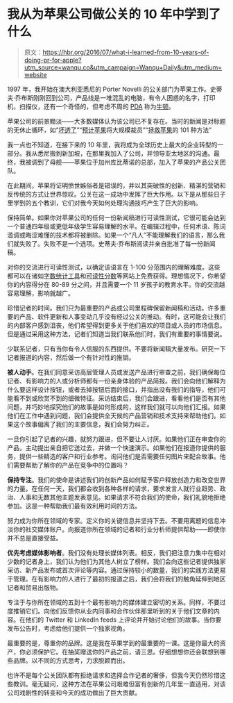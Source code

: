 # 我从为苹果公司做公关的 10 年中学到了什么

> 原文：<https://hbr.org/2016/07/what-i-learned-from-10-years-of-doing-pr-for-apple?utm_source=wanqu.co&utm_campaign=Wanqu+Daily&utm_medium=website>

1997 年，我开始在澳大利亚悉尼的 Porter Novelli 的公关部门为苹果工作。史蒂夫·乔布斯刚刚回到公司，产品线是一堆混乱的电脑，有令人困惑的名字，打印机，扫描仪，还有一个奇怪的，但考虑不周的 [PDA](https://en.wikipedia.org/wiki/Personal_digital_assistant) 称为[牛顿](http://www.macworld.com/article/2047342/remembering-the-newton-messagepad-20-years-later.html)。

苹果公司的前景黯淡——大多数媒体认为该公司已不复存在。当时的新闻是对标题的无休止循环，如“[坏透了](http://www.macobserver.com/perspectives/chaffin/chaffin8.shtml)”“[预计苹果](http://articles.latimes.com/1997-02-01/business/fi-24309_1_apple-shares)将大规模裁员”“[拯救苹果](http://www.wired.com/1997/06/apple-3/)的 101 种方法”

我一点也不知道，在接下来的 10 年里，我将成为全球历史上最大的企业转型的一部分。我从悉尼搬到新加坡，在那里我加入了公司，并领导亚太地区的沟通。最终，我被调到了母舰——苹果位于加州库比蒂诺的总部，加入了苹果的产品公关团队。

在此期间，苹果将证明愤世嫉俗者是错误的，并以其突破性的创新、精湛的营销和反传统的方式让世界惊叹。公关在这一成功中发挥了巨大作用。以下是从那些日子里学到的五个教训，它们对我今天如何处理沟通技巧产生了巨大的影响。

保持简单。如果你对苹果公司的任何一份新闻稿进行可读性测试，它很可能会达到一个普通四年级或更低年级学生容易理解的水平。在编辑过程中，任何术语、陈词滥调或晦涩难懂的技术都将被删除。如果一个“凡人”不能理解我们的语言，那么我们就失败了。失败不是一个选项。史蒂夫·乔布斯阅读并亲自批准了每一份新闻稿。

对你的交流进行可读性测试，以确定该语言在 1-100 分范围内的理解难度。这些都可以在诸如[字数统计工具](http://wordcounttools.com/)和[可读性分数](https://readability-score.com/)等网站上免费获得。理想情况下，你希望你的内容得分在 80-89 分之间，并且需要一个 11 岁孩子的教育水平。你的交流越容易理解，影响就越广。

珍惜记者的时间。我们只为最重要的产品或公司里程碑保留新闻稿和活动。许多重要的产品、软件更新和人事变动几乎没有经过公关的推动。有时，这可能会让我们的内部客户感到沮丧，他们希望得到更多关于他们喜欢的项目或人员的市场信息。但是通过采用这种方法，记者们知道当我们联系他们时，我们有重要的事情要说。

少联系记者，只有当你有令人信服的东西提供。不要将新闻稿大量发布。研究一下记者报道的内容，然后做一个有针对性的推销。

**被人动手**。在我们同意采访高层管理人员或发送产品进行审查之前，我们确保每位记者、有影响力的人或分析师都有一份亲身体验的产品简报。我们会向他们解释为什么要这样设计按钮，或者去掉按钮后面的接口，并指出没有我们的指导，他们可能看不到或欣赏不到的细微特征。采访结束后，我们会跟进，看看他们是否有其他问题，并巧妙地探究他们的故事是如何形成的，这样我们就可以向他们汇报。如果他们在工作中遇到问题，我们会提供全天候的产品营销和技术支持来帮助他们。如果这个故事偏离了我们的主要信息，我们会努力纠正。

一旦你引起了记者的兴趣，就努力跟进，但不要让人讨厌。如果他们正在审查你的产品，主动提出亲自把它送过去，并做一个快速演示。如果他们在报道你提供的服务，提供一些精选的客户和行业参考。询问他们是否需要任何图片来配合故事。他们需要帮助了解你的产品在竞争中的位置吗？

**保持专注**。我们的使命是讲述我们的创新产品如何赋予客户释放创造力和改变世界的力量。在任何一天，我们都会收到各种各样的请求，要求发言人就行业趋势、政治、人事和无数其他主题发表意见。如果请求不符合我们的使命，我们礼貌地拒绝参加。这是一种帮助我们最有效利用时间的方法。

努力成为你所在领域的专家。定义你的关键信息并坚持下去。不要用离题的信息冲淡你的社交媒体账户。向报道你所在领域的记者和行业分析师提供帮助——即使你并不总是直接受益。

**优先考虑媒体影响者**。我们没有处理长媒体列表。相反，我们把注意力集中在相对少数的记者身上，我们认为他们为其他人树立了榜样。我们会向这些记者提供独家采访、新产品发布或首次评论等内容。通过保持较小的数量，我们的实践方法更易于管理。在有影响力的人进行了最初的报道之后，我们会将我们的触角延伸到地区记者和贸易出版物。

专注于与你所在领域的五到十个最有影响力的媒体建立密切的关系。同样，不要过度推销它们。向他们反馈你从业内同事和合作伙伴那里听到的关于他们文章的内容。在他们的 Twitter 和 LinkedIn feeds 上评论并开始讨论他们的故事。当你要发布公告时，考虑给他们提供一个独家视角。

最重要的是，尊重你的品牌。这是我在苹果学到的最重要的一课。这是你最大的资产，你必须保护它。在抽奖赠送你的产品之前，请三思。仔细想想你还会联想到哪些品牌。以不同的方式思考，力求脱颖而出。

也许不是每个公关团队都有拒绝请求和选择合作记者的奢侈，但我今天仍然珍惜这些教训。毫无疑问，这种方法在苹果公司艰难但富有创新的几年里一直适用，对该公司戏剧性的转变和今天的成功做出了巨大贡献。